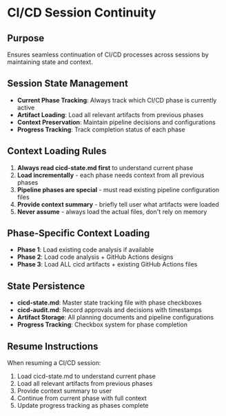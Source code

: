 # CI/CD Session Continuity

## Purpose

Ensures seamless continuation of CI/CD processes across sessions by maintaining state and context.

## Session State Management

- **Current Phase Tracking**: Always track which CI/CD phase is currently active
- **Artifact Loading**: Load all relevant artifacts from previous phases
- **Context Preservation**: Maintain pipeline decisions and configurations
- **Progress Tracking**: Track completion status of each phase

## Context Loading Rules

1. **Always read cicd-state.md first** to understand current phase
2. **Load incrementally** - each phase needs context from all previous phases
3. **Pipeline phases are special** - must read existing pipeline configuration files
4. **Provide context summary** - briefly tell user what artifacts were loaded
5. **Never assume** - always load the actual files, don't rely on memory

## Phase-Specific Context Loading

- **Phase 1**: Load existing code analysis if available
- **Phase 2**: Load code analysis + GitHub Actions designs
- **Phase 3**: Load ALL cicd artifacts + existing GitHub Actions files

## State Persistence

- **cicd-state.md**: Master state tracking file with phase checkboxes
- **cicd-audit.md**: Record approvals and decisions with timestamps
- **Artifact Storage**: All planning documents and pipeline configurations
- **Progress Tracking**: Checkbox system for phase completion

## Resume Instructions

When resuming a CI/CD session:

1. Load cicd-state.md to understand current phase
2. Load all relevant artifacts from previous phases
3. Provide context summary to user
4. Continue from current phase with full context
5. Update progress tracking as phases complete
